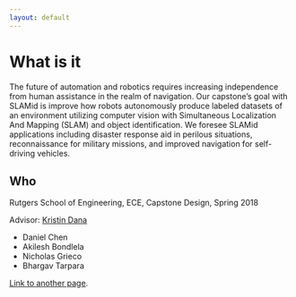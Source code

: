 ```yaml
---
layout: default
---
```


# What is it
The future of automation and robotics requires increasing independence from human assistance in the realm of navigation. Our capstone’s goal with SLAMid is improve how robots autonomously produce labeled datasets of an environment utilizing computer vision with Simultaneous Localization And Mapping (SLAM) and object identification. We foresee SLAMid applications including disaster response aid in perilous situations, reconnaissance for military missions, and improved navigation for self-driving vehicles.

## Who 
Rutgers School of Engineering, ECE, Capstone Design, Spring 2018

Advisor: [Kristin Dana](http://www.ece.rutgers.edu/~kdana/)

*   Daniel Chen
*   Akilesh Bondlela
*   Nicholas Grieco
*   Bhargav Tarpara




[Link to another page](another-page).
